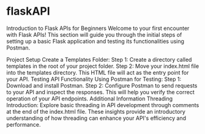 # flaskAPI
Introduction to Flask APIs for Beginners
Welcome to your first encounter with Flask APIs! This section will guide you through the initial steps of setting up a basic Flask application and testing its functionalities using Postman.

Project Setup
Create a Templates Folder:
Step 1: Create a directory called templates in the root of your project folder.
Step 2: Move your index.html file into the templates directory. This HTML file will act as the entry point for your API.
Testing API Functionality
Using Postman for Testing:
Step 1: Download and install Postman.
Step 2: Configure Postman to send requests to your API and inspect the responses. This will help you verify the correct operation of your API endpoints.
Additional Information
Threading Introduction:
Explore basic threading in API development through comments at the end of the index.html file. These insights provide an introductory understanding of how threading can enhance your API's efficiency and performance.
